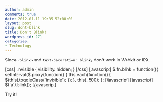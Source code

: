 ```yaml
---
author: admin
comments: true
date: 2012-01-11 19:35:52+00:00
layout: post
slug: dont-blink
title: Don't Blink!
wordpress_id: 271
categories:
- Technology
---
```


Since `<blink>` and `text-decoration: blink;` don't work in Webkit or IE9...

[css]
.invisible {
    visibility: hidden;    }
[/css]
[javascript]
$.fn.blink = function(){
    setInterval($.proxy(function() {
        this.each(function() {
            $(this).toggleClass('invisible');
        });
    }, this), 500);
};
[/javascript]
[javascript]
$('a').blink();
[/javascript]

<!-- more -->
Try it!


